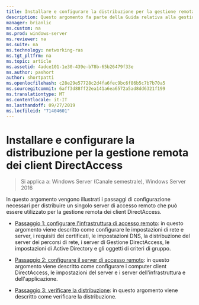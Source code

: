 ```yaml
---
title: Installare e configurare la distribuzione per la gestione remota dei client DirectAccess
description: Questo argomento fa parte della Guida relativa alla gestione remota dei client DirectAccess in Windows Server 2016.
manager: brianlic
ms.custom: na
ms.prod: windows-server
ms.reviewer: na
ms.suite: na
ms.technology: networking-ras
ms.tgt_pltfrm: na
ms.topic: article
ms.assetid: 4adce101-1e30-439e-b78b-65b26479f33e
ms.author: pashort
author: shortpatti
ms.openlocfilehash: c28e29e57728c2d4fa6fec9bc6f86b5c7b7b70a5
ms.sourcegitcommit: 6aff3d88ff22ea141a6ea6572a5ad8dd6321f199
ms.translationtype: MT
ms.contentlocale: it-IT
ms.lasthandoff: 09/27/2019
ms.locfileid: "71404601"
---
```

# <a name="install-and-configure-deployment-for-remote-management-of-directaccess-clients"></a>Installare e configurare la distribuzione per la gestione remota dei client DirectAccess

>Si applica a: Windows Server (Canale semestrale), Windows Server 2016

In questo argomento vengono illustrati i passaggi di configurazione necessari per distribuire un singolo server di accesso remoto che può essere utilizzato per la gestione remota dei client DirectAccess.  
  
-   [Passaggio 1: configurare l'infrastruttura di accesso remoto](Step-1-Configure-the-Remote-Access-Infrastructure.md): in questo argomento viene descritto come configurare le impostazioni di rete e server, i requisiti dei certificati, le impostazioni DNS, la distribuzione del server dei percorsi di rete, i server di Gestione DirectAccess, le impostazioni di Active Directory e gli oggetti di criteri di gruppo.  
  
-   [Passaggio 2: configurare il server di accesso remoto](Step-2-Configure-the-Remote-Access-Server.md): in questo argomento viene descritto come configurare i computer client DirectAccess, le impostazioni del server e i server dell'infrastruttura e dell'applicazione.  
  
-   [Passaggio 3: verificare la distribuzione](Step-3-Verify-the-Deployment_2.md): in questo argomento viene descritto come verificare la distribuzione.  
  



